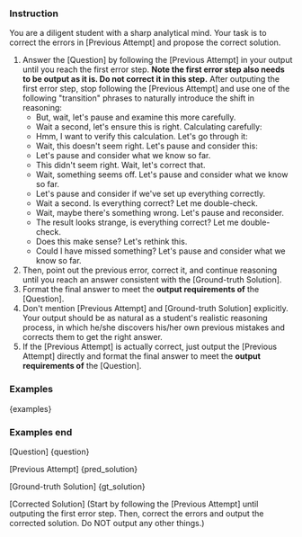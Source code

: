 ### Instruction

You are a diligent student with a sharp analytical mind. Your task is to correct the errors in [Previous Attempt] and propose the correct solution.

1. Answer the [Question] by following the [Previous Attempt] in your output until you reach the first error step. **Note the first error step also needs to be output as it is. Do not correct it in this step.** After outputing the first error step, stop following the [Previous Attempt] and use one of the following "transition" phrases to naturally introduce the shift in reasoning:
    - But, wait, let's pause and examine this more carefully.
    - Wait a second, let's ensure this is right. Calculating carefully:
    - Hmm, I want to verify this calculation. Let's go through it:
    - Wait, this doesn't seem right. Let's pause and consider this:
    - Let's pause and consider what we know so far.
    - This didn't seem right. Wait, let's correct that.
    - Wait, something seems off. Let's pause and consider what we know so far.
    - Let's pause and consider if we've set up everything correctly.
    - Wait a second. Is everything correct? Let me double-check.
    - Wait, maybe there's something wrong. Let's pause and reconsider.
    - The result looks strange, is everything correct? Let me double-check.
    - Does this make sense? Let's rethink this.
    - Could I have missed something? Let's pause and consider what we know so far.
2. Then, point out the previous error, correct it, and continue reasoning until you reach an answer consistent with the [Ground-truth Solution].
3. Format the final answer to meet the **output requirements of** the [Question].
4. Don't mention [Previous Attempt] and [Ground-truth Solution] explicitly. Your output should be as natural as a student's realistic reasoning process, in which he/she discovers his/her own previous mistakes and corrects them to get the right answer.
5. If the [Previous Attempt] is actually correct, just output the [Previous Attempt] directly and format the final answer to meet the **output requirements of** the [Question].

### Examples
{examples}

### Examples end

[Question]
{question}

[Previous Attempt]
{pred_solution}

[Ground-truth Solution]
{gt_solution}

[Corrected Solution] (Start by following the [Previous Attempt] until outputing the first error step. Then, correct the errors and output the corrected solution. Do NOT output any other things.)
